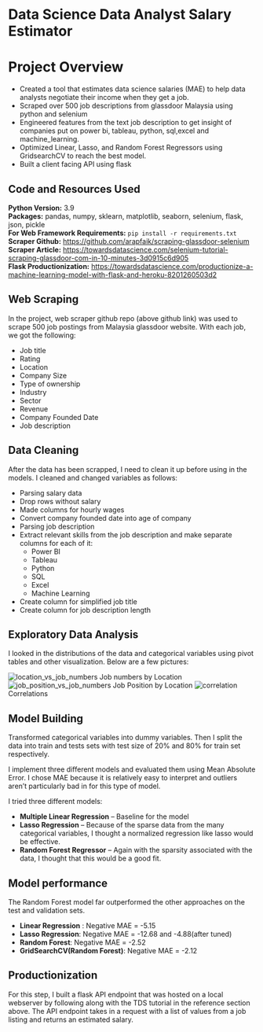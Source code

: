 # Data Science Data Analyst Salary Estimator
# Project Overview 
* Created a tool that estimates data science salaries (MAE) to help data analysts negotiate their income when they get a job.
* Scraped over 500 job descriptions from glassdoor Malaysia using python and selenium
* Engineered features from the text job description to get insight of companies put on power bi, tableau, python, sql,excel and machine_learning. 
* Optimized Linear, Lasso, and Random Forest Regressors using GridsearchCV to reach the best model. 
* Built a client facing API using flask 

## Code and Resources Used 
**Python Version:** 3.9  
**Packages:** pandas, numpy, sklearn, matplotlib, seaborn, selenium, flask, json, pickle  
**For Web Framework Requirements:**  ```pip install -r requirements.txt```  
**Scraper Github:** https://github.com/arapfaik/scraping-glassdoor-selenium  
**Scraper Article:** https://towardsdatascience.com/selenium-tutorial-scraping-glassdoor-com-in-10-minutes-3d0915c6d905  
**Flask Productionization:** https://towardsdatascience.com/productionize-a-machine-learning-model-with-flask-and-heroku-8201260503d2

## Web Scraping
In the project, web scraper github repo (above github link) was used to scrape 500 job postings from Malaysia glassdoor website. With each job, we got the following:
*	Job title
*	Rating
*	Location
*	Company Size
*	Type of ownership 
*	Industry
*	Sector
*	Revenue
*	Company Founded Date
*	Job description

## Data Cleaning
After the data has been scrapped, I need to clean it up before using in the models. I cleaned and changed variables as follows:

*	Parsing salary data
*	Drop rows without salary 
*	Made columns for hourly wages  
*	Convert company founded date into age of company 
*   Parsing job description
*   Extract relevant skills from the job description and make separate columns for each of it:
    * Power BI  
    * Tableau  
    * Python  
    * SQL  
    * Excel 
    * Machine Learning
*	Create column for simplified job title
*	Create column for job description length 

## Exploratory Data Analysis
I looked in the distributions of the data and categorical variables using pivot tables and other visualization. Below are a few pictures:

![location_vs_job_numbers](https://user-images.githubusercontent.com/72549846/130230454-08618f32-5a8c-4393-9356-9b3f2120556e.PNG "Job numbers by Location")
Job numbers by Location
![job_position_vs_job_numbers](https://user-images.githubusercontent.com/72549846/130230170-490f6f45-e1ef-4668-8923-f5121c74e0bd.PNG "Job Position by Location")
Job Position by Location
![correlation](https://user-images.githubusercontent.com/72549846/130230626-9bfb8846-32f1-44fa-937b-539702cdbb6e.PNG "Correlations")
Correlations

## Model Building 

Transformed categorical variables into dummy variables. Then I split the data into train and tests sets with test size of 20% and 80% for train set respectively.  

I implement three different models and evaluated them using Mean Absolute Error. I chose MAE because it is relatively easy to interpret and outliers aren’t particularly bad in for this type of model.   

I tried three different models:
*	**Multiple Linear Regression** – Baseline for the model
*	**Lasso Regression** – Because of the sparse data from the many categorical variables, I thought a normalized regression like lasso would be effective.
*	**Random Forest Regressor** – Again with the sparsity associated with the data, I thought that this would be a good fit. 

## Model performance
The Random Forest model far outperformed the other approaches on the test and validation sets. 
*	**Linear Regression** : Negative MAE = -5.15
*	**Lasso Regression**: Negative MAE = -12.68 and -4.88(after tuned)
*	**Random Forest**: Negative MAE = -2.52
*	**GridSearchCV(Random Forest)**: Negative MAE = -2.12
## Productionization 
For this step, I built a flask API endpoint that was hosted on a local webserver by following along with the TDS tutorial in the reference section above. The API endpoint takes in a request with a list of values from a job listing and returns an estimated salary. 



